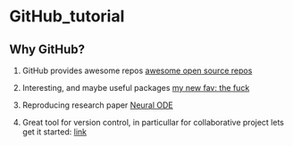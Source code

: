 # GitHub_tutorial 


## Why GitHub?

1. GitHub provides awesome repos
[awesome open source repos](https://github.com/topics/awesome)

2. Interesting, and maybe useful packages [my new fav: the fuck](https://github.com/nvbn/thefuck)

3. Reproducing research paper
[Neural ODE](https://github.com/rtqichen/torchdiffeq)

4. Great tool for version control, in particullar for collaborative project 
lets get it started: [link](https://github.com/thehackerwithin/illinois/blob/master/git2.md)








